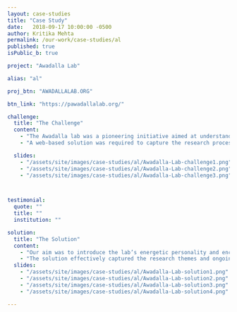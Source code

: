 ```yaml
---
layout: case-studies
title: "Case Study"
date:   2018-09-17 10:00:00 -0500
author: Kritika Mehta
permalink: /our-work/case-studies/al
published: true
isPublic_b: true

project: "Awadalla Lab"

alias: "al"

proj_btn: "AWADALLALAB.ORG"

btn_link: "https://pawadallalab.org/"

challenge:
  title: "The Challenge"
  content:
    - "The Awadalla lab was a pioneering initiative aimed at understanding individual health trajectories using population genomics. The focus was on the individual to understand how populations evolve."
    - "A web-based solution was required to capture the research processes and collaborative team environment behind the Lab efforts. The primary objective of the research was to investigate underlying genomic and environmental contributions associated with disease trajectories in Canadian and global populations."

  slides:
    - "/assets/site/images/case-studies/al/Awadalla-Lab-challenge1.png"
    - "/assets/site/images/case-studies/al/Awadalla-Lab-challenge2.png"
    - "/assets/site/images/case-studies/al/Awadalla-Lab-challenge3.png"



testimonial:
  quote: ""
  title: ""
  institution: ""

solution:
  title: "The Solution"
  content:
    - "Our aim was to introduce the lab’s energetic personality and encourage others to join and connect. The social atmosphere and the liveliness of the lab was highlighted through the effective use of colours, iconography, and text styling. By elaborating on the main messages, the site was tailored to suit the needs of the target audience such as bioinformatics researchers, genetics researchers, and students."
    - "The solution effectively captured the research themes and ongoing projects concerning the lab. Strong information hierarchy was required to help researchers locate information by drawing attention to specializations such as precision medicine, personalised genomics, big data and population. The goal was to set the lab apart as an enterprise that encourages freedom of initiative through a collaborative rather than hierarchical environment."
  slides:
    - "/assets/site/images/case-studies/al/Awadalla-Lab-solution1.png"
    - "/assets/site/images/case-studies/al/Awadalla-Lab-solution2.png"
    - "/assets/site/images/case-studies/al/Awadalla-Lab-solution3.png"
    - "/assets/site/images/case-studies/al/Awadalla-Lab-solution4.png"

---
```

